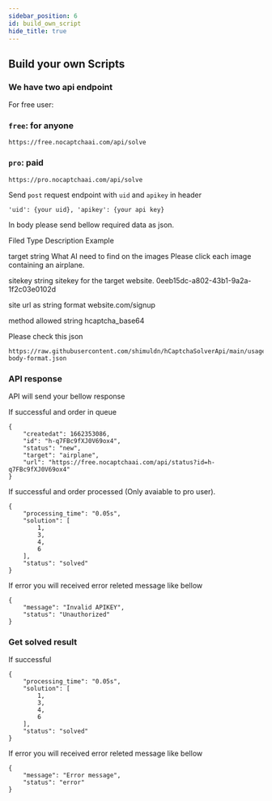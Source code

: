```yaml
---
sidebar_position: 6
id: build_own_script
hide_title: true
---
```




## Build your own Scripts

### We have two api endpoint

For free user:

### `free`: for anyone

```
https://free.nocaptchaai.com/api/solve
```

### `pro`: paid

```
https://pro.nocaptchaai.com/api/solve

```

Send `post` request endpoint with `uid` and `apikey` in header

```
'uid': {your uid}, 'apikey': {your api key}
```

In body please send bellow required data as json.

Filed Type Description Example

target string What AI need to find on the images Please click each image containing an airplane.

sitekey string sitekey for the target website. 0eeb15dc-a802-43b1-9a2a-1f2c03e0102d

site url as string format website.com/signup

method allowed string hcaptcha_base64

Please check this json

```
https://raw.githubusercontent.com/shimuldn/hCaptchaSolverApi/main/usage_examples/base64-body-format.json

```

<!-- {"images": {"0": "base64 of the image", "1": "base64 of the image", "3":"base64 of the image", ....},
"target": "Please click each image containing a bird.", "method": "hcaptcha_base64", "sitekey": "sitekey", "site": "site"} -->

### API response

API will send your bellow response

If successful and order in queue

```
{
    "createdat": 1662353086,
    "id": "h-q7FBc9fXJ0V69ox4",
    "status": "new",
    "target": "airplane",
    "url": "https://free.nocaptchaai.com/api/status?id=h-q7FBc9fXJ0V69ox4"
}
```

If successful and order processed (Only avaiable to pro user).

```
{
    "processing_time": "0.05s",
    "solution": [
        1,
        3,
        4,
        6
    ],
    "status": "solved"
}
```

If error you will received error releted message like bellow

```
{
    "message": "Invalid APIKEY",
    "status": "Unauthorized"
}
```

### Get solved result

If successful

```
{
    "processing_time": "0.05s",
    "solution": [
        1,
        3,
        4,
        6
    ],
    "status": "solved"
}
```

If error you will received error releted message like bellow

```
{
    "message": "Error message",
    "status": "error"
}
```
